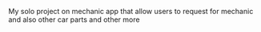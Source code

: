 
My solo project on mechanic app that allow users to request for mechanic and also other car parts and other more
